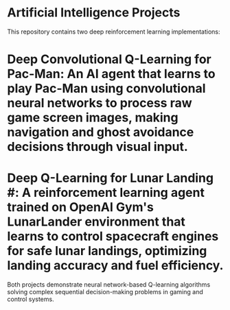 # Artificial Intelligence Projects

This repository contains two deep reinforcement learning implementations:

# Deep Convolutional Q-Learning for Pac-Man: An AI agent that learns to play Pac-Man using convolutional neural networks to process raw game screen images, making navigation and ghost avoidance decisions through visual input.

# Deep Q-Learning for Lunar Landing #: A reinforcement learning agent trained on OpenAI Gym's LunarLander environment that learns to control spacecraft engines for safe lunar landings, optimizing landing accuracy and fuel efficiency.

Both projects demonstrate neural network-based Q-learning algorithms solving complex sequential decision-making problems in gaming and control systems.

